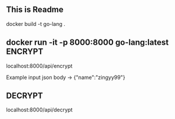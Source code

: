 This is Readme
-----------------
docker build -t go-lang .

docker run -it -p 8000:8000 go-lang:latest
ENCRYPT
------
localhost:8000/api/encrypt 

Example input json  body -> {"name":"zingyy99"}


DECRYPT
------
 localhost:8000/api/decrypt

